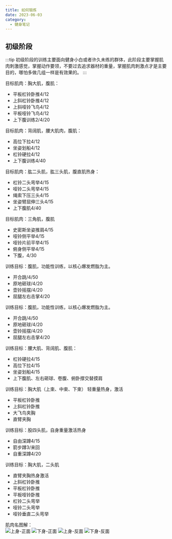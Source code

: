```yaml
---
title: 如何锻炼
date: 2023-06-03
category:
  - 健身笔记
---
```


<!-- more -->



## 初级阶段

:::tip
初级阶段的训练主要面向健身小白或者许久未练的群体，此阶段主要掌握肌肉刺激感觉，掌握动作要领，不要过去追求器材的重量，掌握肌肉刺激点才是主要目的，哪怕多做几组一样是有效果的。
:::

目标肌肉：胸大肌，腹肌：
- 平板杠铃卧推4/12
- 上斜杠铃卧推4/12
- 上斜哑铃飞鸟4/12
- 平板哑铃飞鸟4/12
- 上下腹训练2/4/20

目标肌肉：背阔肌，腰大肌肉，腹肌：
- 高位下拉4/12
- 坐姿划船4/12
- 杠铃硬拉4/12
- 上下腹训练4/40

目标肌肉：肱二头肌，肱三头肌，腹直肌热身：
- 杠铃二头弯举4/15
- 哑铃二头弯举4/15
- 绳索下压三头4/15
- 坐姿臂屈伸三头4/15
- 上下腹肌4/40

目标肌肉：三角肌，腹肌
- 史密斯坐姿推肩4/15
- 哑铃侧平举4/15
- 哑铃片前平举4/15
- 俯身侧平举4/15
- 下腹，4/30

训练目标：腹肌，功能性训练，以核心爆发燃脂为主。
- 开合跳/4/50
- 原地砸球/4/20
- 壶铃摇摆/4/20
- 屈腿左右击掌4/20

训练目标：腹肌，功能性训练，以核心爆发燃脂为主。
- 开合跳/4/50
- 原地砸球/4/20
- 壶铃摇摆/4/20
- 屈腿左右击掌4/20

训练目标：腰大肌、背阔肌、腹肌：
- 杠铃硬拉4/15
- 高位下拉4/15
- 坐姿划船4/15
- 上下腹肌、左右砸球、卷腹、俯卧撑交替摸肩

训练目标：胸大肌（上束、中束、下束）
轻重量热身，激活
- 平板杠铃卧推
- 上斜杠铃卧推
- 大飞鸟夹胸
- 直臂夹胸

训练目标：股四头肌，自身重量激活热身
- 自由深蹲4/15
- 箭步蹲3/来回
- 自重深蹲4/20

训练目标：胸大肌，二头肌
- 直臂夹胸热身激活
- 上斜杠铃卧推
- 平板杠铃卧推
- 平板哑铃卧推
- 杠铃二头弯举
- 哑铃二头弯举
- 哑铃垂直二头弯举

肌肉名图解：  
![上身-正面](./img/upper-body-front.webp)
![下身-正面](./img/lower-body-front.webp)
![上身-反面](./img/upper-body-back.webp)
![下身-反面](./img/lower-body-back.webp)


